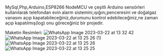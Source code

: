 MySql,Php,Arduino,ESP8266 NodeMCU ve çeşitli Arduino sensörleri kullanılarak telefondan evin alarm sistemini,ışığını,penceresini ve doğalgaz vanasını açıp kapatabileceğiniz,durumunu kontrol edebileceğiniz,ne zaman açıp kapatılmış(log) onu göreceğiniz bir projedir.

Maketin Resimleri:
![WhatsApp Image 2023-03-22 at 13 32 42](https://user-images.githubusercontent.com/118525759/226878432-98f681fb-4336-47a8-a01e-4c7b2709f5f3.jpeg)
![WhatsApp Image 2023-03-22 at 13 25 26 (1)](https://user-images.githubusercontent.com/118525759/226878440-a43c7058-5277-4530-88b6-88236c027f34.jpeg)
![WhatsApp Image 2023-03-22 at 13 25 26](https://user-images.githubusercontent.com/118525759/226878444-05e60bf4-56c0-4e2c-b374-ecd6728aef58.jpeg)
![WhatsApp Image 2023-03-22 at 13 25 25](https://user-images.githubusercontent.com/118525759/226878446-73f2daef-380b-4213-afd1-842e3125693c.jpeg)
